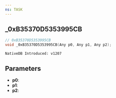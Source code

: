 ```yaml
---
ns: TASK
---
```

## _0xB35370D5353995CB

```c
// 0xB35370D5353995CB
void _0xB35370D5353995CB(Any p0, Any p1, Any p2);
```

```
NativeDB Introduced: v1207
```

## Parameters
* **p0**:
* **p1**:
* **p2**:
